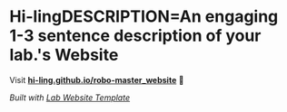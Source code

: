 
# Hi-lingDESCRIPTION=An engaging 1-3 sentence description of your lab.'s Website

Visit **[hi-ling.github.io/robo-master_website](https://hi-ling.github.io/robo-master_website)** 🚀

_Built with [Lab Website Template](https://greene-lab.gitbook.io/lab-website-template-docs)_
